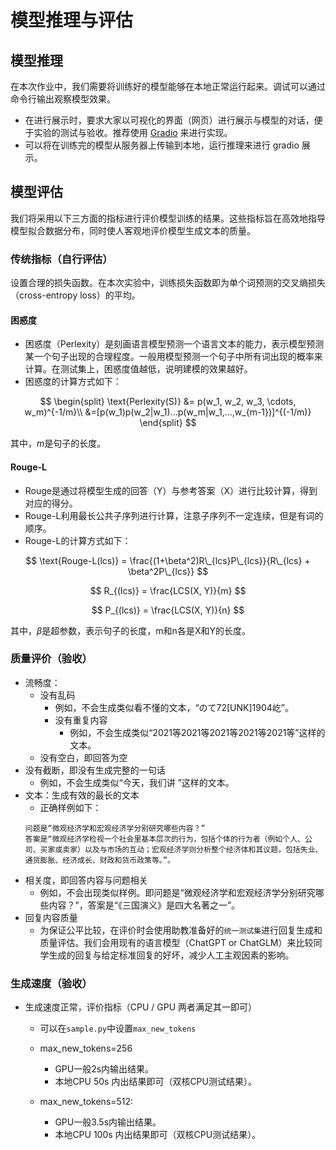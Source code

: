 # 模型推理与评估

## 模型推理

在本次作业中，我们需要将训练好的模型能够在本地正常运行起来。调试可以通过命令行输出观察模型效果。

- 在进行展示时，要求大家以可视化的界面（网页）进行展示与模型的对话，便于实验的测试与验收。推荐使用 [Gradio](https://www.gradio.app/guides/quickstart) 来进行实现。
- 可以将在训练完的模型从服务器上传输到本地，运行推理来进行 gradio 展示。

## 模型评估

我们将采用以下三方面的指标进行评价模型训练的结果。这些指标旨在高效地指导模型拟合数据分布，同时使人客观地评价模型生成文本的质量。

### 传统指标（自行评估）

设置合理的损失函数。在本次实验中，训练损失函数即为单个词预测的交叉熵损失（cross-entropy loss）的平均。

#### 困惑度

* 困惑度（Perlexity）是刻画语言模型预测一个语言文本的能力，表示模型预测某一个句子出现的合理程度。一般用模型预测一个句子中所有词出现的概率来计算。在测试集上，困惑度值越低，说明建模的效果越好。
* 困惑度的计算方式如下：

$$
\begin{split}
\text{Perlexity(S)} &= p(w_1, w_2, w_3, \cdots, w_m)^{-1/m}\\
&=[p(w_1)p(w_2|w_1)...p(w_m|w_1,...,w_{m-1})]^{(-1/m)}
\end{split}
$$

其中，$m$是句子的长度。

#### Rouge-L

* Rouge是通过将模型生成的回答（Y）与参考答案（X）进行比较计算，得到对应的得分。
* Rouge-L利用最长公共子序列进行计算，注意子序列不一定连续，但是有词的顺序。
* Rouge-L的计算方式如下：

$$
\text{Rouge-L(lcs)} = \frac{(1+\beta^2)R\_{lcs}P\_{lcs}}{R\_{lcs} + \beta^2P\_{lcs}}
$$

$$
R_{(lcs)} = \frac{LCS(X, Y)}{m}
$$

$$
P_{(lcs)} = \frac{LCS(X, Y)}{n}
$$

其中，$\beta$是超参数，表示句子的长度，m和n各是X和Y的长度。

### 质量评价（验收）

* 流畅度：
    * 没有乱码
        * 例如，不会生成类似看不懂的文本，“のて72[UNK]1904屹”。
      * 没有重复内容
        * 例如，不会生成类似“2021等2021等2021等2021等2021等”这样的文本。
    * 没有空白，即回答为空  
* 没有截断，即没有生成完整的一句话
    * 例如，不会生成类似“今天，我们讲 ”这样的文本。
* 文本：生成有效的最长的文本
    * 正确样例如下：
    ```
    问题是“微观经济学和宏观经济学分别研究哪些内容？”
    答案是“微观经济学检视一个社会里基本层次的行为，包括个体的行为者（例如个人、公司、买家或卖家）以及与市场的互动；宏观经济学则分析整个经济体和其议题，包括失业、通货膨胀、经济成长、财政和货币政策等。”。
    ```
* 相关度，即回答内容与问题相关
    * 例如，不会出现类似样例。即问题是“微观经济学和宏观经济学分别研究哪些内容？”，答案是“《三国演义》是四大名著之一”。
* 回复内容质量
    * 为保证公平比较，在评价时会使用助教准备好的`统一测试集`进行回复生成和质量评估。我们会用现有的语言模型（ChatGPT or ChatGLM）来比较同学生成的回复与给定标准回复的好坏，减少人工主观因素的影响。

### 生成速度（验收）

* 生成速度正常，评价指标（CPU / GPU 两者满足其一即可）
  * 可以在`sample.py`中设置`max_new_tokens`
  
  * max_new_tokens=256
    * GPU一般2s内输出结果。
    * 本地CPU 50s 内出结果即可（双核CPU测试结果）。
  
  * max_new_tokens=512:
    * GPU一般3.5s内输出结果。
    * 本地CPU 100s 内出结果即可（双核CPU测试结果）。